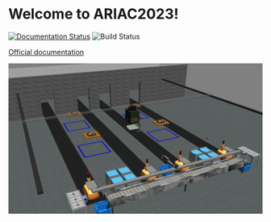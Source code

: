 # Welcome to ARIAC2023!

[![Documentation Status](https://readthedocs.org/projects/ariac/badge/?version=latest)](https://ariac.readthedocs.io/en/latest/?badge=latest) ![Build Status](https://github.com/usnistgov/ARIAC/actions/workflows/build_ariac.yml/badge.svg)

[Official documentation](https://ariac.readthedocs.io/en/latest/)

![Environment](docs/images/environment.png)
